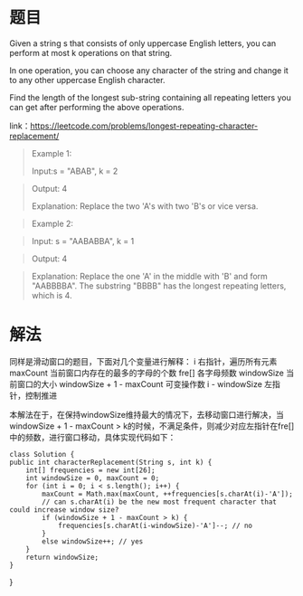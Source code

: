 # 题目
Given a string s that consists of only uppercase English letters, you can perform at most k operations on that string.

In one operation, you can choose any character of the string and change it to any other uppercase English character.

Find the length of the longest sub-string containing all repeating letters you can get after performing the above operations.

link：https://leetcode.com/problems/longest-repeating-character-replacement/
    


> Example 1:
> 
> Input:s = "ABAB", k = 2

>Output: 4
>
>Explanation:
Replace the two 'A's with two 'B's or vice versa.

>Example 2:

>Input:
s = "AABABBA", k = 1

>Output:
4

>Explanation:
Replace the one 'A' in the middle with 'B' and form "AABBBBA".
The substring "BBBB" has the longest repeating letters, which is 4.


# 解法
同样是滑动窗口的题目，下面对几个变量进行解释：
i 右指针，遍历所有元素
maxCount 当前窗口内存在的最多的字母的个数
fre[] 各字母频数
windowSize 当前窗口的大小
windowSize + 1 - maxCount 可变操作数
i - windowSize 左指针，控制推进

本解法在于，在保持windowSize维持最大的情况下，去移动窗口进行解决，当windowSize + 1 - maxCount > k的时候，不满足条件，则减少对应左指针在fre[]中的频数，进行窗口移动，具体实现代码如下：

    class Solution {
    public int characterReplacement(String s, int k) {
        int[] frequencies = new int[26];
        int windowSize = 0, maxCount = 0;
        for (int i = 0; i < s.length(); i++) {
            maxCount = Math.max(maxCount, ++frequencies[s.charAt(i)-'A']);
			// can s.charAt(i) be the new most frequent character that could increase window size?
            if (windowSize + 1 - maxCount > k) {
                frequencies[s.charAt(i-windowSize)-'A']--; // no
            }
            else windowSize++; // yes
        }
        return windowSize;
    }
}